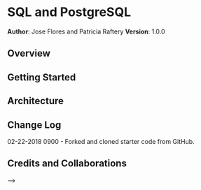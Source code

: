 # SQL and PostgreSQL

**Author**: Jose Flores and Patricia Raftery
**Version**: 1.0.0 

## Overview
<!-- Provide a high level overview of what this application is and why you are building it, beyond the fact that it's an assignment for a Code Fellows 301 class. (i.e. What's your problem domain?) -->

## Getting Started
<!-- What are the steps that a user must take in order to build this app on their own machine and get it running? -->

## Architecture
<!-- Provide a detailed description of the application design. What technologies (languages, libraries, etc) you're using, and any other relevant design information. -->

## Change Log

02-22-2018 0900 - Forked and cloned starter code from GitHub.

## Credits and Collaborations
<!-- Give credit (and a link) to other people or resources that helped you build this application. -->
-->